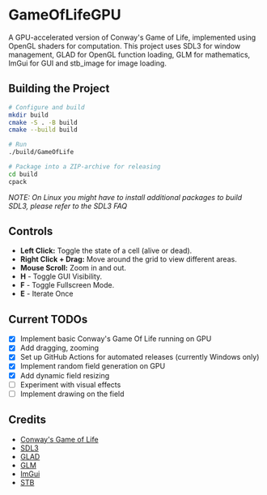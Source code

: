 # GameOfLifeGPU

A GPU-accelerated version of Conway's Game of Life, implemented using OpenGL shaders for computation. This project uses SDL3 for window management, GLAD for OpenGL function loading, GLM for mathematics, ImGui for GUI and stb_image for image loading.

## Building the Project

```bash
# Configure and build
mkdir build
cmake -S . -B build
cmake --build build

# Run
./build/GameOfLife

# Package into a ZIP-archive for releasing
cd build
cpack
```
*NOTE: On Linux you might have to install additional packages to build SDL3, please refer to the SDL3 FAQ*

## Controls
- **Left Click:** Toggle the state of a cell (alive or dead).
- **Right Click + Drag:** Move around the grid to view different areas.
- **Mouse Scroll:** Zoom in and out.
- **H** - Toggle GUI Visibility.
- **F** - Toggle Fullscreen Mode.
- **E** - Iterate Once

## Current TODOs
- [x] Implement basic Conway's Game Of Life running on GPU
- [x] Add dragging, zooming
- [x] Set up GitHub Actions for automated releases (currently Windows only)
- [x] Implement random field generation on GPU
- [x] Add dynamic field resizing
- [ ] Experiment with visual effects
- [ ] Implement drawing on the field

## Credits
- [Conway's Game of Life](https://en.wikipedia.org/wiki/Conway%27s_Game_of_Life)
- [SDL3](https://github.com/libsdl-org/SDL)
- [GLAD](https://github.com/Dav1dde/glad)
- [GLM](https://github.com/g-truc/glm)
- [ImGui](https://github.com/ocornut/imgui)
- [STB](https://github.com/nothings/stb)